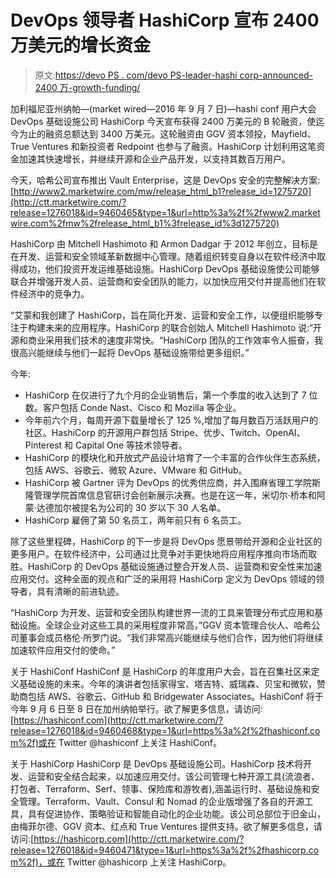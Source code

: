 # DevOps 领导者 HashiCorp 宣布 2400 万美元的增长资金

> 原文:[https://devo PS . com/devo PS-leader-hashi corp-announced-2400 万-growth-funding/](https://devops.com/devops-leader-hashicorp-announces-24-million-growth-funding/)

加利福尼亚州纳帕—(market wired—2016 年 9 月 7 日)—hashi conf 用户大会 DevOps 基础设施公司 HashiCorp 今天宣布获得 2400 万美元的 B 轮融资，使迄今为止的融资总额达到 3400 万美元。这轮融资由 GGV 资本领投，Mayfield、True Ventures 和新投资者 Redpoint 也参与了融资。HashiCorp 计划利用这笔资金加速其快速增长，并继续开源和企业产品开发，以支持其数百万用户。

今天，哈希公司宣布推出 Vault Enterprise，这是 DevOps 安全的完整解决方案:[http://www2.marketwire.com/mw/release_html_b1?release_id=1275720](http://ctt.marketwire.com/?release=1276018&id=9460465&type=1&url=http%3a%2f%2fwww2.marketwire.com%2fmw%2frelease_html_b1%3frelease_id%3d1275720)

HashiCorp 由 Mitchell Hashimoto 和 Armon Dadgar 于 2012 年创立，目标是在开发、运营和安全领域革新数据中心管理。随着组织转变自身以在软件经济中取得成功，他们投资开发运维基础设施。HashiCorp DevOps 基础设施使公司能够联合并增强开发人员、运营商和安全团队的能力，以加快应用交付并提高他们在软件经济中的竞争力。

“艾蒙和我创建了 HashiCorp，旨在简化开发、运营和安全工作，以便组织能够专注于构建未来的应用程序。HashiCorp 的联合创始人 Mitchell Hashimoto 说:“开源和商业采用我们技术的速度非常快。“HashiCorp 团队的工作效率令人振奋，我很高兴能继续与他们一起将 DevOps 基础设施带给更多组织。”

今年:

*   HashiCorp 在仅进行了九个月的企业销售后，第一个季度的收入达到了 7 位数。客户包括 Conde Nast、Cisco 和 Mozilla 等企业。
*   今年前六个月，每周开源下载量增长了 125 %,增加了每月数百万活跃用户的社区。HashiCorp 的开源用户群包括 Stripe、优步、Twitch、OpenAI、Pinterest 和 Capital One 等技术领导者。
*   HashiCorp 的模块化和开放式产品设计培育了一个丰富的合作伙伴生态系统，包括 AWS、谷歌云、微软 Azure、VMware 和 GitHub。
*   HashiCorp 被 Gartner 评为 DevOps 的优秀供应商，并入围麻省理工学院斯隆管理学院首席信息官研讨会创新展示决赛。也是在这一年，米切尔·桥本和阿蒙·达德加尔被提名为公司的 30 岁以下 30 人名单。
*   HashiCorp 雇佣了第 50 名员工，两年前只有 6 名员工。

除了这些里程碑，HashiCorp 的下一步是将 DevOps 愿景带给开源和企业社区的更多用户。在软件经济中，公司通过比竞争对手更快地将应用程序推向市场而取胜。HashiCorp 的 DevOps 基础设施通过整合开发人员、运营商和安全性来加速应用交付。这种全面的观点和广泛的采用将 HashiCorp 定义为 DevOps 领域的领导者，具有清晰的前进轨迹。

“HashiCorp 为开发、运营和安全团队构建世界一流的工具来管理分布式应用和基础设施。全球企业对这些工具的采用程度非常高，”GGV 资本管理合伙人、哈希公司董事会成员格伦·所罗门说。“我们非常高兴能继续与他们合作，因为他们将继续加速软件应用交付的使命。”

关于 HashiConf
HashiConf 是 HashiCorp 的年度用户大会，旨在召集社区来定义基础设施的未来。今年的演讲者包括家得宝、塔吉特、威瑞森、贝宝和微软，赞助商包括 AWS、谷歌云、GitHub 和 Bridgewater Associates。HashiConf 将于今年 9 月 6 日至 8 日在加州纳帕举行。欲了解更多信息，请访问:[https://hashiconf.com](http://ctt.marketwire.com/?release=1276018&id=9460468&type=1&url=https%3a%2f%2fhashiconf.com%2f)或在 Twitter @hashiconf 上关注 HashiConf。

关于 HashiCorp
HashiCorp 是 DevOps 基础设施公司。HashiCorp 技术将开发、运营和安全结合起来，以加速应用交付。该公司管理七种开源工具(流浪者、打包者、Terraform、Serf、领事、保险库和游牧者),涵盖运行时、基础设施和安全管理。Terraform、Vault、Consul 和 Nomad 的企业版增强了各自的开源工具，具有促进协作、策略验证和智能自动化的企业功能。该公司总部位于旧金山，由梅菲尔德、GGV 资本、红点和 True Ventures 提供支持。欲了解更多信息，请访问:[https://hashicorp.com](http://ctt.marketwire.com/?release=1276018&id=9460471&type=1&url=https%3a%2f%2fhashicorp.com%2f)，或在 Twitter @hashicorp 上关注 HashiCorp。
